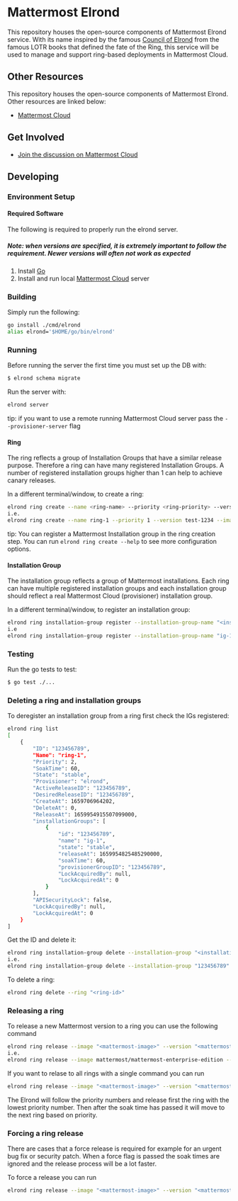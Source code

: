 # Mattermost Elrond

This repository houses the open-source components of Mattermost Elrond service. With its name inspired by the famous [Council of Elrond](https://www.google.com/url?q=https://lotr.fandom.com/wiki/Council_of_Elrond&sa=D&source=docs&ust=1649667594506252&usg=AOvVaw0Qb2WIxfAFYZPKbkXNaPIo) from the famous LOTR books that defined the fate of the Ring, this service will be used to manage and support ring-based deployments in Mattermost Cloud.

## Other Resources

This repository houses the open-source components of Mattermost Elrond. Other resources are linked below:

- [Mattermost Cloud](https://github.com/mattermost/mattermost-cloud)

## Get Involved

- [Join the discussion on Mattermost Cloud](https://community.mattermost.com/core/channels/cloud)


## Developing

### Environment Setup

#### Required Software

The following is required to properly run the elrond server.

##### Note: when versions are specified, it is extremely important to follow the requirement. Newer versions will often not work as expected

1. Install [Go](https://golang.org/doc/install)
2. Install and run local [Mattermost Cloud](https://github.com/mattermost/mattermost-cloud) server


### Building

Simply run the following:

```bash
go install ./cmd/elrond
alias elrond='$HOME/go/bin/elrond'
```

### Running
Before running the server the first time you must set up the DB with:

```bash
$ elrond schema migrate
```

Run the server with:

```bash
elrond server
```
tip: if you want to use a remote running Mattermost Cloud server pass the `--provisioner-server` flag


#### Ring
The ring reflects a group of Installation Groups that have a similar release purpose. Therefore a ring can have many registered Installation Groups. A number of registered installation groups higher than 1 can help to achieve canary releases. 

In a different terminal/window, to create a ring:
```bash
elrond ring create --name <ring-name> --priority <ring-priority> --version <cloud-image-version> --image <cloud-image>
i.e.
elrond ring create --name ring-1 --priority 1 --version test-1234 --image mattermost/mattermost-enterprise-edition
```
tip: You can register a Mattermost Installation group in the ring creation step. You can run `elrond ring create --help` to see more configuration options. 

#### Installation Group
The installation group reflects a group of Mattermost installations. Each ring can have multiple registered installation groups and each installation group should reflect a real Mattermost Cloud (provisioner) installation group. 

In a different terminal/window, to register an installation group:

```bash
elrond ring installation-group register --installation-group-name "<installation-group-name>" --provisioner-group-id "<mattermost-cloud-installation-group-id>" --ring "<ring-id>" --soak-time "<installation-group-soak-time>"
i.e
elrond ring installation-group register --installation-group-name "ig-1" --provisioner-group-id "test12345" --ring "test123456" --soak-time 60
```

### Testing

Run the go tests to test:

```bash
$ go test ./...
```

### Deleting a ring and installation groups

To deregister an installation group from a ring first check the IGs registered:
```bash
elrond ring list
[
    {
        "ID": "123456789",
        "Name": "ring-1",
        "Priority": 2,
        "SoakTime": 60,
        "State": "stable",
        "Provisioner": "elrond",
        "ActiveReleaseID": "123456789",
        "DesiredReleaseID": "123456789",
        "CreateAt": 1659706964202,
        "DeleteAt": 0,
        "ReleaseAt": 1659954915507099000,
        "installationGroups": [
            {
                "id": "123456789",
                "name": "ig-1",
                "state": "stable",
                "releaseAt": 1659954825485290000,
                "soakTime": 60,
                "provisionerGroupID": "123456789",
                "LockAcquiredBy": null,
                "LockAcquiredAt": 0
            }
        ],
        "APISecurityLock": false,
        "LockAcquiredBy": null,
        "LockAcquiredAt": 0
    }
]
```
Get the ID and delete it:
```bash
elrond ring installation-group delete --installation-group "<installation-group-id" --ring "<ring-id>"
i.e.
elrond ring installation-group delete --installation-group "123456789" --ring "123456789"
```

To delete a ring:
```bash
elrond ring delete --ring "<ring-id>"
```


### Releasing a ring
To release a new Mattermost version to a ring you can use the following command
```bash
elrond ring release --image "<mattermost-image>" --version "<mattermost-image-version>" --ring "<ring-id>"
i.e.
elrond ring release --image mattermost/mattermost-enterprise-edition --version version-2 --ring "123456789"
```

If you want to relase to all rings with a single command you can run 
```bash
elrond ring release --image "<mattermost-image>" --version "<mattermost-image-version>" --all-rings
```

The Elrond will follow the priority numbers and release first the ring with the lowest priority number. Then after the soak time has passed it will move to the next ring based on priority. 

### Forcing a ring release
There are cases that a force release is required for example for an urgent bug fix or security patch. When a force flag is passed the soak times are ignored and the release process will be a lot faster.

To force a release you can run 
```bash
elrond ring release --image "<mattermost-image>" --version "<mattermost-image-version>" --all-rings --force
```


